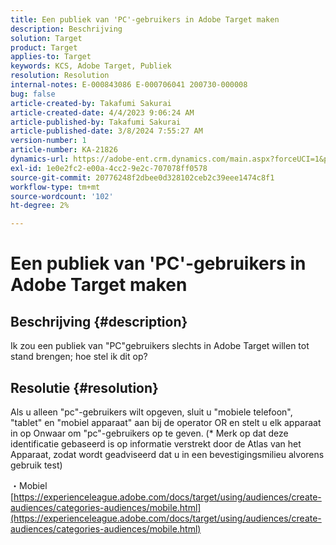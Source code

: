 ```yaml
---
title: Een publiek van 'PC'-gebruikers in Adobe Target maken
description: Beschrijving
solution: Target
product: Target
applies-to: Target
keywords: KCS, Adobe Target, Publiek
resolution: Resolution
internal-notes: E-000843086 E-000706041 200730-000008
bug: false
article-created-by: Takafumi Sakurai
article-created-date: 4/4/2023 9:06:24 AM
article-published-by: Takafumi Sakurai
article-published-date: 3/8/2024 7:55:27 AM
version-number: 1
article-number: KA-21826
dynamics-url: https://adobe-ent.crm.dynamics.com/main.aspx?forceUCI=1&pagetype=entityrecord&etn=knowledgearticle&id=e3ecdcf4-c7d2-ed11-a7c7-6045bd006ce9
exl-id: 1e0e2fc2-e00a-4cc2-9e2c-707078ff0578
source-git-commit: 20776248f2dbee0d328102ceb2c39eee1474c8f1
workflow-type: tm+mt
source-wordcount: '102'
ht-degree: 2%

---
```


# Een publiek van &#39;PC&#39;-gebruikers in Adobe Target maken

## Beschrijving {#description}

Ik zou een publiek van &quot;PC&quot;gebruikers slechts in Adobe Target willen tot stand brengen; hoe stel ik dit op?

## Resolutie {#resolution}


Als u alleen &quot;pc&quot;-gebruikers wilt opgeven, sluit u &quot;mobiele telefoon&quot;, &quot;tablet&quot; en &quot;mobiel apparaat&quot; aan bij de operator OR en stelt u elk apparaat in op Onwaar om &quot;pc&quot;-gebruikers op te geven. (\* Merk op dat deze identificatie gebaseerd is op informatie verstrekt door de Atlas van het Apparaat, zodat wordt geadviseerd dat u in een bevestigingsmilieu alvorens gebruik test)

・Mobiel
[https://experienceleague.adobe.com/docs/target/using/audiences/create-audiences/categories-audiences/mobile.html](https://experienceleague.adobe.com/docs/target/using/audiences/create-audiences/categories-audiences/mobile.html)
